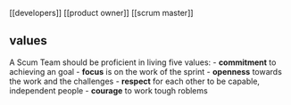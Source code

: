 [[developers]]
[[product owner]]
[[scrum master]]

## values
A Scum Team should be proficient in living five values:
	- **commitment** to achieving an goal
	- **focus** is on the work of the sprint
	- **openness** towards the work and the challenges
	- **respect** for each other to be capable, independent people
	- **courage** to work tough roblems
